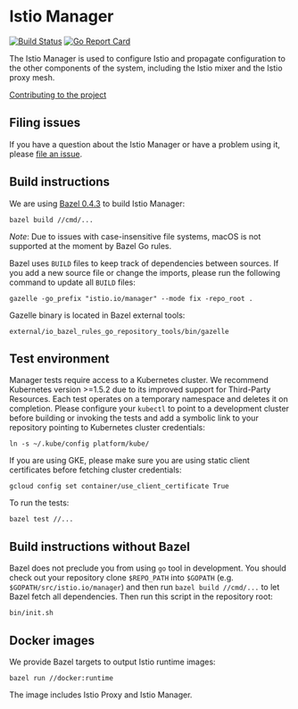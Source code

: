# Istio Manager #
[![Build Status](https://travis-ci.org/istio/manager.svg?branch=master)](https://travis-ci.org/istio/manager)
[![Go Report Card](https://goreportcard.com/badge/github.com/istio/manager)](https://goreportcard.com/report/github.com/istio/manager)

The Istio Manager is used to configure Istio and propagate configuration to the
other components of the system, including the Istio mixer and the Istio proxy mesh.

[Contributing to the project](./CONTRIBUTING.md)

## Filing issues ##

If you have a question about the Istio Manager or have a problem using it, please
[file an issue](https://github.com/istio/manager/issues/new).

## Build instructions ##

We are using [Bazel 0.4.3](https://bazel.io) to build Istio Manager:

    bazel build //cmd/...

_Note_: Due to issues with case-insensitive file systems, macOS is not
supported at the moment by Bazel Go rules.

Bazel uses `BUILD` files to keep track of dependencies between sources.
If you add a new source file or change the imports, please run the following command
to update all `BUILD` files:

    gazelle -go_prefix "istio.io/manager" --mode fix -repo_root .

Gazelle binary is located in Bazel external tools:

    external/io_bazel_rules_go_repository_tools/bin/gazelle

## Test environment ##

Manager tests require access to a Kubernetes cluster. We recommend Kubernetes 
version >=1.5.2 due to its improved support for Third-Party Resources. Each
test operates on a temporary namespace and deletes it on completion.  Please
configure your `kubectl` to point to a development cluster before building or
invoking the tests and add a symbolic link to your
repository pointing to Kubernetes cluster credentials:

    ln -s ~/.kube/config platform/kube/

If you are using GKE, please make sure you are using static client
certificates before fetching cluster credentials:

    gcloud config set container/use_client_certificate True

To run the tests:

    bazel test //...

## Build instructions without Bazel ##

Bazel does not preclude you from using `go` tool in development. You should
check out your repository clone `$REPO_PATH` into `$GOPATH` (e.g.
`$GOPATH/src/istio.io/manager`) and then run `bazel build //cmd/...` to let Bazel
fetch all dependencies. Then run this script in the repository root:

    bin/init.sh
        
## Docker images ##

We provide Bazel targets to output Istio runtime images:

    bazel run //docker:runtime
    
The image includes Istio Proxy and Istio Manager.

